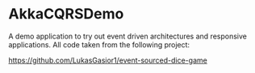 # AkkaCQRSDemo

A demo application to try out event driven architectures and responsive applications. All code taken from the following project:

https://github.com/LukasGasior1/event-sourced-dice-game